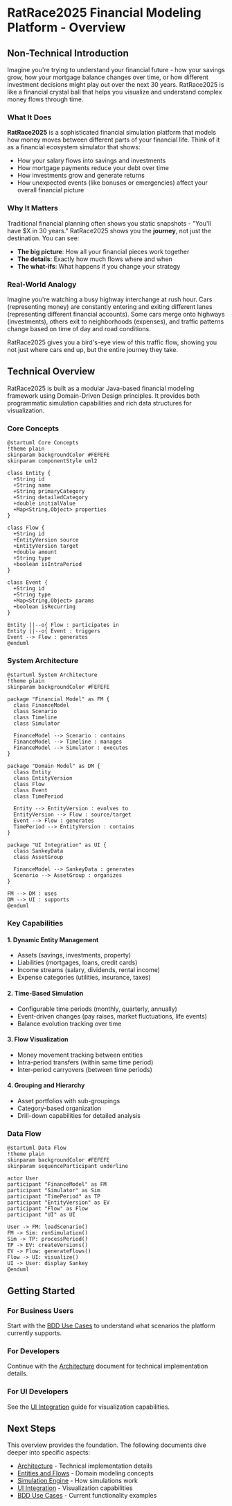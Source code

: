 # RatRace2025 Financial Modeling Platform - Overview

## Non-Technical Introduction

Imagine you're trying to understand your financial future - how your savings grow, how your mortgage balance changes over time, or how different investment decisions might play out over the next 30 years. RatRace2025 is like a financial crystal ball that helps you visualize and understand complex money flows through time.

### What It Does

**RatRace2025** is a sophisticated financial simulation platform that models how money moves between different parts of your financial life. Think of it as a financial ecosystem simulator that shows:

- How your salary flows into savings and investments
- How mortgage payments reduce your debt over time
- How investments grow and generate returns
- How unexpected events (like bonuses or emergencies) affect your overall financial picture

### Why It Matters

Traditional financial planning often shows you static snapshots - "You'll have $X in 30 years." RatRace2025 shows you the **journey**, not just the destination. You can see:

- **The big picture**: How all your financial pieces work together
- **The details**: Exactly how much flows where and when
- **The what-ifs**: What happens if you change your strategy

### Real-World Analogy

Imagine you're watching a busy highway interchange at rush hour. Cars (representing money) are constantly entering and exiting different lanes (representing different financial accounts). Some cars merge onto highways (investments), others exit to neighborhoods (expenses), and traffic patterns change based on time of day and road conditions.

RatRace2025 gives you a bird's-eye view of this traffic flow, showing you not just where cars end up, but the entire journey they take.

## Technical Overview

RatRace2025 is built as a modular Java-based financial modeling framework using Domain-Driven Design principles. It provides both programmatic simulation capabilities and rich data structures for visualization.

### Core Concepts

```plantuml
@startuml Core Concepts
!theme plain
skinparam backgroundColor #FEFEFE
skinparam componentStyle uml2

class Entity {
  +String id
  +String name
  +String primaryCategory
  +String detailedCategory
  +double initialValue
  +Map<String,Object> properties
}

class Flow {
  +String id
  +EntityVersion source
  +EntityVersion target
  +double amount
  +String type
  +boolean isIntraPeriod
}

class Event {
  +String id
  +String type
  +Map<String,Object> params
  +boolean isRecurring
}

Entity ||--o{ Flow : participates in
Entity ||--o{ Event : triggers
Event --> Flow : generates
@enduml
```

### System Architecture

```plantuml
@startuml System Architecture
!theme plain
skinparam backgroundColor #FEFEFE

package "Financial Model" as FM {
  class FinanceModel
  class Scenario
  class Timeline
  class Simulator

  FinanceModel --> Scenario : contains
  FinanceModel --> Timeline : manages
  FinanceModel --> Simulator : executes
}

package "Domain Model" as DM {
  class Entity
  class EntityVersion
  class Flow
  class Event
  class TimePeriod

  Entity --> EntityVersion : evolves to
  EntityVersion --> Flow : source/target
  Event --> Flow : generates
  TimePeriod --> EntityVersion : contains
}

package "UI Integration" as UI {
  class SankeyData
  class AssetGroup

  FinanceModel --> SankeyData : generates
  Scenario --> AssetGroup : organizes
}

FM --> DM : uses
DM --> UI : supports
@enduml
```

### Key Capabilities

#### 1. **Dynamic Entity Management**
- Assets (savings, investments, property)
- Liabilities (mortgages, loans, credit cards)
- Income streams (salary, dividends, rental income)
- Expense categories (utilities, insurance, taxes)

#### 2. **Time-Based Simulation**
- Configurable time periods (monthly, quarterly, annually)
- Event-driven changes (pay raises, market fluctuations, life events)
- Balance evolution tracking over time

#### 3. **Flow Visualization**
- Money movement tracking between entities
- Intra-period transfers (within same time period)
- Inter-period carryovers (between time periods)

#### 4. **Grouping and Hierarchy**
- Asset portfolios with sub-groupings
- Category-based organization
- Drill-down capabilities for detailed analysis

### Data Flow

```plantuml
@startuml Data Flow
!theme plain
skinparam backgroundColor #FEFEFE
skinparam sequenceParticipant underline

actor User
participant "FinanceModel" as FM
participant "Simulator" as Sim
participant "TimePeriod" as TP
participant "EntityVersion" as EV
participant "Flow" as Flow
participant "UI" as UI

User -> FM: loadScenario()
FM -> Sim: runSimulation()
Sim -> TP: processPeriod()
TP -> EV: createVersions()
EV -> Flow: generateFlows()
Flow -> UI: visualize()
UI -> User: display Sankey
@enduml
```

## Getting Started

### For Business Users
Start with the [BDD Use Cases](./bdd-use-cases.md) to understand what scenarios the platform currently supports.

### For Developers
Continue with the [Architecture](./architecture.md) document for technical implementation details.

### For UI Developers
See the [UI Integration](./ui-integration.md) guide for visualization capabilities.

## Next Steps

This overview provides the foundation. The following documents dive deeper into specific aspects:

- [Architecture](./architecture.md) - Technical implementation details
- [Entities and Flows](./entities-and-flows.md) - Domain modeling concepts
- [Simulation Engine](./simulation-engine.md) - How simulations work
- [UI Integration](./ui-integration.md) - Visualization capabilities
- [BDD Use Cases](./bdd-use-cases.md) - Current functionality examples
